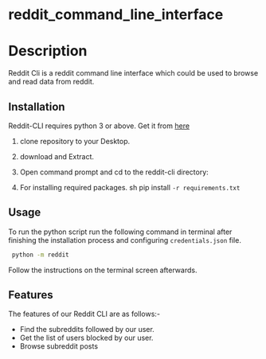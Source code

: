 # reddit_command_line_interface
# Description 

Reddit Cli is a reddit command line interface which could be used to browse and read data from reddit.

## Installation

Reddit-CLI requires python 3 or above. Get it from [here](https://www.python.org/downloads/windows/)

1. clone repository to your Desktop.

2. download and Extract.

3. Open command prompt and cd to the reddit-cli directory:

4. For installing required packages.
sh
pip install ```-r requirements.txt```



## Usage
To run the python script run the following command in terminal after finishing the installation process and configuring ```credentials.json``` file.
```bash
 python -m reddit
```
Follow the instructions on the terminal screen afterwards.
## Features
The features of our Reddit CLI are as follows:-
* Find the subreddits followed by our user.
* Get the list of users blocked by our user.
* Browse subreddit posts

